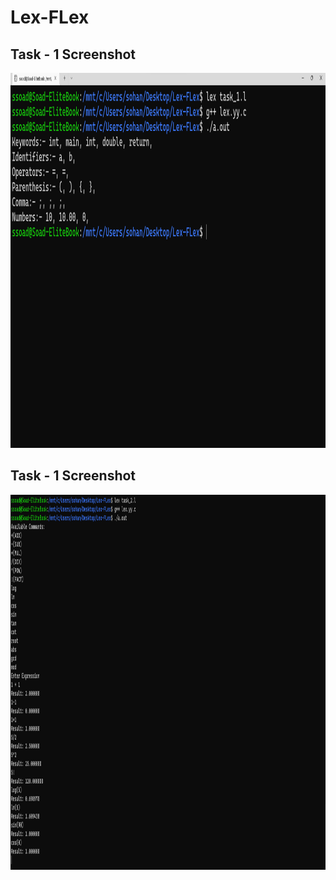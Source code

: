 # Lex-FLex

## Task - 1 Screenshot
<img src="Task_1_Output.png" alt="Task 1 Screenshot" style="height: 600px; width:900px;"/>

## Task - 1 Screenshot
<img src="Task_2_Output.png" alt="Task 1 Screenshot" style="height: 600px; width:900px;"/>
